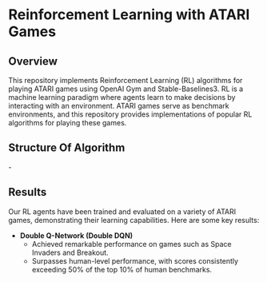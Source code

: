 # Reinforcement Learning with ATARI Games

## Overview

This repository implements Reinforcement Learning (RL) algorithms for playing ATARI games using OpenAI Gym and Stable-Baselines3. RL is a machine learning paradigm where agents learn to make decisions by interacting with an environment. ATARI games serve as benchmark environments, and this repository provides implementations of popular RL algorithms for playing these games.

## Structure Of Algorithm

-[](4_double-deep-q-learning.png)

## Results

Our RL agents have been trained and evaluated on a variety of ATARI games, demonstrating their learning capabilities. Here are some key results:

- **Double Q-Network (Double DQN)**
  - Achieved remarkable performance on games such as Space Invaders and Breakout.
  - Surpasses human-level performance, with scores consistently exceeding 50% of the top 10% of human benchmarks.



